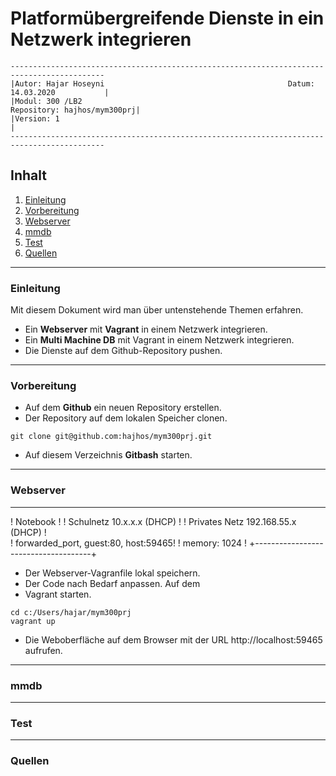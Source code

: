# Platformübergreifende Dienste in ein Netzwerk integrieren
``` 
-------------------------------------------------------------------------------------------
|Autor: Hajar Hoseyni                                         Datum: 14.03.2020           |
|Modul: 300 /LB2                                              Repository: hajhos/mym300prj|
|Version: 1                                                                               |
-------------------------------------------------------------------------------------------
```
## Inhalt
1. [Einleitung](#Einleitung)
2. [Vorbereitung](#Vorbereitung)
3. [Webserver](#Webserver)
4. [mmdb](#mmdb)
5. [Test](#Test)
6. [Quellen](#Quellen)
___
### Einleitung
Mit diesem Dokument wird man über untenstehende Themen erfahren.
- Ein **Webserver** mit **Vagrant** in einem Netzwerk integrieren.
- Ein **Multi Machine DB** mit Vagrant in einem Netzwerk integrieren.
- Die Dienste auf dem Github-Repository pushen. 
___
### Vorbereitung
- Auf dem **Github** ein neuen Repository erstellen.
- Der Repository auf dem lokalen Speicher clonen.
```
git clone git@github.com:hajhos/mym300prj.git
```
- Auf diesem Verzeichnis **Gitbash** starten.
___
### Webserver
-------------------------------------
! Notebook                            !
! Schulnetz 10.x.x.x (DHCP)           !
! Privates Netz 192.168.55.x (DHCP)   !           
! forwarded_port, guest:80, host:59465!
! memory: 1024                        !
+-------------------------------------+

- Der Webserver-Vagranfile lokal speichern.
- Der Code nach Bedarf anpassen.
 Auf dem 
- Vagrant starten.
``` 
cd c:/Users/hajar/mym300prj 
vagrant up 
```
- Die Weboberfläche auf dem Browser mit der URL http://localhost:59465 aufrufen.
___
### mmdb
___
### Test
___
### Quellen




